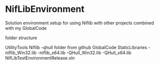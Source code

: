 # NifLibEnvironment
Solution environment setup for using Niflib with other projects combined with my GlobalCode

folder structure

UtilityTools
Niflib
	-qhull folder from github
GlobalCode
StaticLibraries
	-niflib_Win32.lib
	-niflib_x64.lib
	-QHull_Win32.lib
	-QHull_x64.lib
NifLibTestEnvironmentRelease.sln

